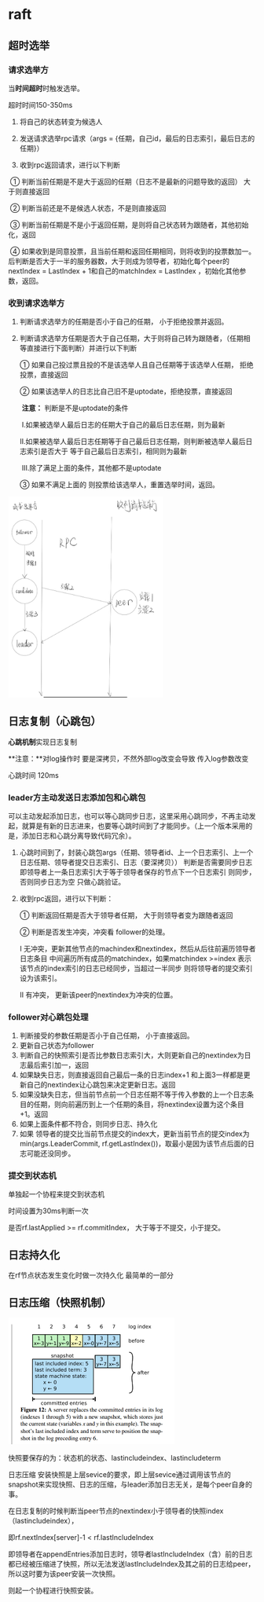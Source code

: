 # raft

## 超时选举

### **请求选举方**

当**时间超时**时触发选举。

超时时间150-350ms

1. 将自己的状态转变为候选人

2. 发送请求选举rpc请求（args = {任期，自己id，最后的日志索引，最后日志的任期}）

3. 收到rpc返回请求，进行以下判断

​    ① 判断当前任期是不是大于返回的任期（日志不是最新的问题导致的返回） 大于则直接返回

​    ② 判断当前还是不是候选人状态，不是则直接返回

​    ③ 判断当前任期是不是小于返回任期，是则将自己状态转为跟随者，其他初始化，返回

​    ④ 如果收到是同意投票，且当前任期和返回任期相同，则将收到的投票数加一。  后判断是否大于一半的服务器数，大于则成为领导者，初始化每个peer的nextIndex = LastIndex + 1和自己的matchIndex = LastIndex ，初始化其他参数，返回。



### **收到请求选举方**

1. 判断请求选举方的任期是否小于自己的任期， 小于拒绝投票并返回。

2. 判断请求选举方任期是否大于自己任期，大于则将自己转为跟随者，（任期相等直接进行下面判断）并进行以下判断

   ① 如果自己投过票且投的不是该选举人且自己任期等于该选举人任期， 拒绝投票，直接返回

   ② 如果该选举人的日志比自己旧不是uptodate，拒绝投票，直接返回

   ​	**注意：** 判断是不是uptodate的条件

   ​			Ⅰ.如果被选举人最后日志的任期大于自己的最后日志任期，则为最新

   ​			Ⅱ.如果被选举人最后日志任期等于自己最后日志任期，则判断被选举人最后日志索引是否大于			   等于自己最后日志索引，相同则为最新

   ​			Ⅲ.除了满足上面的条件，其他都不是uptodate

   ③ 如果不满足上面的 则投票给该选举人，重置选举时间，返回。

<img src=".\image\超时选举.png" alt="超时选举" style="zoom:40%;" />

## 日志复制（心跳包）

**心跳机制**实现日志复制

**注意：**对log操作时 要是深拷贝，不然外部log改变会导致 传入log参数改变

心跳时间 120ms

### leader方主动发送日志添加包和心跳包

可以主动发起添加日志，也可以等心跳同步日志，这里采用心跳同步，不再主动发起，就算是有新的日志进来，也要等心跳时间到了才能同步。（上一个版本采用的是，添加日志和心跳分离导致代码冗余）。

1. 心跳时间到了，封装心跳包args（任期、领导者id、上一个日志索引、上一个日志任期、领导者提交日志索引、日志（要深拷贝）） 判断是否需要同步日志 即领导者上一条日志索引大于等于领导者保存的节点下一个日志索引 则同步，否则同步日志为空   只做心跳验证。

2. 收到rpc返回，进行以下判断：

   ① 判断返回任期是否大于领导者任期， 大于则领导者变为跟随者返回

   ② 判断是否发生冲突，冲突看 follower的处理。

   Ⅰ 无冲突，更新其他节点的machindex和nextindex，然后从后往前遍历领导者日志条目 中间遍历所有成员的matchindex，如果matchindex >=index 表示该节点的index索引的日志已经同步，当超过一半同步 则将领导者的提交索引设为该索引。 

   Ⅱ 有冲突， 更新该peer的nextindex为冲突的位置。 

### follower对心跳包处理

1. 判断接受的参数任期是否小于自己任期， 小于直接返回。
2. 更新自己状态为follower
3. 判断自己的快照索引是否比参数日志索引大，大则更新自己的nextindex为日志最后索引加一，返回
4. 如果缺失日志，则直接返回自己最后一条的日志index+1   和上面3一样都是更新自己的nextindex让心跳包来决定更新日志。返回
5. 如果没缺失日志，但当前节点前一个日志任期不等于传入参数的上一个日志条目的任期，则向前遍历到上一个任期的条目，将nextindex设置为这个条目+1。返回
6. 如果上面条件都不符合，则同步日志、持久化
7. 如果 领导者的提交比当前节点提交的index大，更新当前节点的提交index为min(args.LeaderCommit, rf.getLastIndex())，取最小是因为该节点后面的日志可能还没同步。



### 提交到状态机

单独起一个协程来提交到状态机

时间设置为30ms判断一次

是否rf.lastApplied >= rf.commitIndex，  大于等于不提交，小于提交。





## 日志持久化

在rf节点状态发生变化时做一次持久化   最简单的一部分



## 日志压缩（快照机制）

<img src=".\image\snapshot.png" alt="snapshot" style="zoom:50%;" />

快照要保存的为：状态机的状态、lastincludeindex、lastincludeterm



日志压缩 安装快照是上层sevice的要求，即上层sevice通过调用该节点的snapshot来实现快照、日志的压缩，与leader添加日志无关，是每个peer自身的事。



在日志复制的时候判断当peer节点的nextindex小于领导者的快照index（lastincludeindex），

即rf.nextIndex[server]-1 < rf.lastIncludeIndex 

即领导者在appendEntries添加日志时，领导者lastIncludeIndex（含）前的日志都已经被压缩进了快照，所以无法发送lastIncludeIndex及其之前的日志给peer，所以这时要为该peer安装一次快照。

则起一个协程进行快照安装。